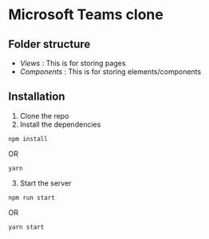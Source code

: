 # Microsoft Teams clone

## Folder structure

- *Views* : This is for storing pages
- *Components* : This is for storing elements/components


## Installation
1. Clone the repo
2. Install the dependencies
```
npm install
```
OR
```
yarn
```

3. Start the server
```
npm run start
```

OR

```
yarn start
```
